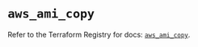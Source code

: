 # `aws_ami_copy`

Refer to the Terraform Registry for docs: [`aws_ami_copy`](https://registry.terraform.io/providers/hashicorp/aws/5.87.0/docs/resources/ami_copy).
